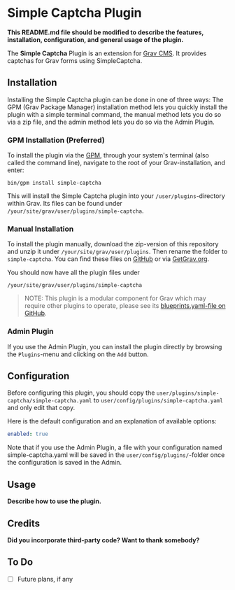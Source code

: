 # Simple Captcha Plugin

**This README.md file should be modified to describe the features, installation, configuration, and general usage of the plugin.**

The **Simple Captcha** Plugin is an extension for [Grav CMS](https://github.com/getgrav/grav). It provides captchas for Grav forms using SimpleCaptcha.

## Installation

Installing the Simple Captcha plugin can be done in one of three ways: The GPM (Grav Package Manager) installation method lets you quickly install the plugin with a simple terminal command, the manual method lets you do so via a zip file, and the admin method lets you do so via the Admin Plugin.

### GPM Installation (Preferred)

To install the plugin via the [GPM](https://learn.getgrav.org/cli-console/grav-cli-gpm), through your system's terminal (also called the command line), navigate to the root of your Grav-installation, and enter:

    bin/gpm install simple-captcha

This will install the Simple Captcha plugin into your `/user/plugins`-directory within Grav. Its files can be found under `/your/site/grav/user/plugins/simple-captcha`.

### Manual Installation

To install the plugin manually, download the zip-version of this repository and unzip it under `/your/site/grav/user/plugins`. Then rename the folder to `simple-captcha`. You can find these files on [GitHub](https://github.com/gschafra/grav-plugin-simple-captcha) or via [GetGrav.org](https://getgrav.org/downloads/plugins).

You should now have all the plugin files under

    /your/site/grav/user/plugins/simple-captcha

> NOTE: This plugin is a modular component for Grav which may require other plugins to operate, please see its [blueprints.yaml-file on GitHub](https://github.com/gschafra/grav-plugin-simple-captcha/blob/main/blueprints.yaml).

### Admin Plugin

If you use the Admin Plugin, you can install the plugin directly by browsing the `Plugins`-menu and clicking on the `Add` button.

## Configuration

Before configuring this plugin, you should copy the `user/plugins/simple-captcha/simple-captcha.yaml` to `user/config/plugins/simple-captcha.yaml` and only edit that copy.

Here is the default configuration and an explanation of available options:

```yaml
enabled: true
```

Note that if you use the Admin Plugin, a file with your configuration named simple-captcha.yaml will be saved in the `user/config/plugins/`-folder once the configuration is saved in the Admin.

## Usage

**Describe how to use the plugin.**

## Credits

**Did you incorporate third-party code? Want to thank somebody?**

## To Do

- [ ] Future plans, if any

